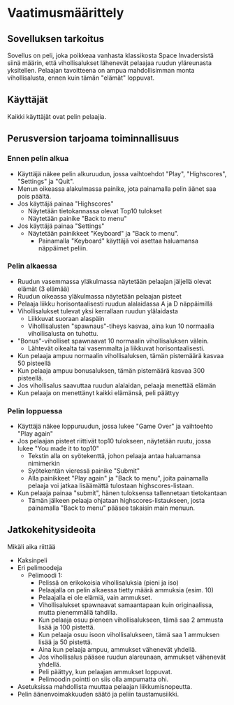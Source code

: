 # Vaatimusmäärittely

## Sovelluksen tarkoitus

Sovellus on peli, joka poikkeaa vanhasta klassikosta Space Invadersistä siinä määrin, että vihollisalukset lähenevät pelaajaa ruudun yläreunasta yksitellen. Pelaajan tavoitteena on ampua mahdollisimman monta vihollisalusta, ennen kuin tämän "elämät" loppuvat.

## Käyttäjät

Kaikki käyttäjät ovat pelin pelaajia.

## Perusversion tarjoama toiminnallisuus

### Ennen pelin alkua
* Käyttäjä näkee pelin alkuruudun, jossa vaihtoehdot "Play", "Highscores", "Settings" ja "Quit".
* Menun oikeassa alakulmassa painike, jota painamalla pelin äänet saa pois päältä.
* Jos käyttäjä painaa "Highscores"
  * Näytetään tietokannassa olevat Top10 tulokset
  * Näytetään painike "Back to menu"
* Jos käyttäjä painaa "Settings"
  * Näytetään painikkeet "Keyboard" ja "Back to menu".
    * Painamalla "Keyboard" käyttäjä voi asettaa haluamansa näppäimet peliin.
### Pelin alkaessa
* Ruudun vasemmassa yläkulmassa näytetään pelaajan jäljellä olevat elämät (3 elämää)
* Ruudun oikeassa yläkulmassa näytetään pelaajan pisteet
* Pelaaja liikku horisontaalisesti ruudun alalaidassa A ja D näppäimillä
* Vihollisalukset tulevat yksi kerrallaan ruudun ylälaidasta
  * Liikkuvat suoraan alaspäin
  * Vihollisalusten "spawnaus"-tiheys kasvaa, aina kun 10 normaalia vihollisalusta on tuhottu.
* "Bonus"-viholliset spawnaavat 10 normaalin vihollisaluksen välein.
  * Lähtevät oikealta tai vasemmalta ja liikkuvat horisontaalisesti.
* Kun pelaaja ampuu normaalin vihollisaluksen, tämän pistemäärä kasvaa 50 pisteellä
* Kun pelaaja ampuu bonusaluksen, tämän pistemäärä kasvaa 300 pisteellä.
* Jos vihollisalus saavuttaa ruudun alalaidan, pelaaja menettää elämän
* Kun pelaaja on menettänyt kaikki elämänsä, peli päättyy
### Pelin loppuessa
* Käyttäjä näkee loppuruudun, jossa lukee "Game Over" ja vaihtoehto "Play again"
* Jos pelaajan pisteet riittivät top10 tulokseen, näytetään ruutu, jossa lukee "You made it to top10"
  * Tekstin alla on syötekenttä, johon pelaaja antaa haluamansa nimimerkin
  * Syötekentän vieressä painike "Submit"
  * Alla painikkeet "Play again" ja "Back to menu", joita painamalla pelaaja voi jatkaa lisäämättä tulostaan highscores-listaan.
* Kun pelaaja painaa "submit", hänen tuloksensa tallennetaan tietokantaan
  * Tämän jälkeen pelaaja ohjataan highscores-listaukseen, josta painamalla "Back to menu" pääsee takaisin main menuun.

## Jatkokehitysideoita
Mikäli aika riittää
* Kaksinpeli
* Eri pelimoodeja
  * Pelimoodi 1:
    * Pelissä on erikokoisia vihollisaluksia (pieni ja iso)
    * Pelaajalla on pelin alkaessa tietty määrä ammuksia (esim. 10)
    * Pelaajalla ei ole elämiä, vain ammukset.
    * Vihollisalukset spawnaavat samaantapaan kuin originaalissa, mutta pienemmällä tahdilla.
    * Kun pelaaja osuu pieneen vihollisalukseen, tämä saa 2 ammusta lisää ja 100 pistettä.
    * Kun pelaaja osuu isoon vihollisalukseen, tämä saa 1 ammuksen lisää ja 50 pistettä.
    * Aina kun pelaaja ampuu, ammukset vähenevät yhdellä.
    * Jos vihollisalus pääsee ruudun alareunaan, ammukset vähenevät yhdellä.
    * Peli päättyy, kun pelaajan ammukset loppuvat.
    * Pelimoodin pointti on siis olla ampumatta ohi.
* Asetuksissa mahdollista muuttaa pelaajan liikkumisnopeutta.
* Pelin äänenvoimakkuuden säätö ja peliin taustamusiikki.
